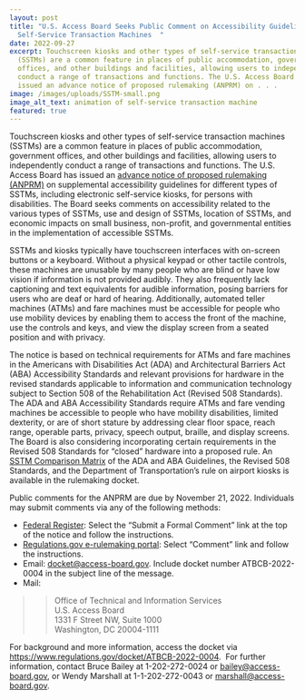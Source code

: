 ```yaml
---
layout: post
title: "U.S. Access Board Seeks Public Comment on Accessibility Guidelines for
  Self-Service Transaction Machines  "
date: 2022-09-27
excerpt: Touchscreen kiosks and other types of self-service transaction machines
  (SSTMs) are a common feature in places of public accommodation, government
  offices, and other buildings and facilities, allowing users to independently
  conduct a range of transactions and functions. The U.S. Access Board has
  issued an advance notice of proposed rulemaking (ANPRM) on . . .
image: /images/uploads/SSTM-small.png
image_alt_text: animation of self-service transaction machine
featured: true
---
```

Touchscreen kiosks and other types of self-service transaction machines (SSTMs) are a common feature in places of public accommodation, government offices, and other buildings and facilities, allowing users to independently conduct a range of transactions and functions. The U.S. Access Board has issued an [advance notice of proposed rulemaking (ANPRM)](https://www.federalregister.gov/documents/2022/09/21/2022-20470/americans-with-disabilities-act-accessibility-guidelines-for-buildings-and-facilities-architectural) on supplemental accessibility guidelines for different types of SSTMs, including electronic self-service kiosks, for persons with disabilities. The Board seeks comments on accessibility related to the various types of SSTMs, use and design of SSTMs, location of SSTMs, and economic impacts on small business, non-profit, and governmental entities in the implementation of accessible SSTMs.  

SSTMs and kiosks typically have touchscreen interfaces with on-screen buttons or a keyboard. Without a physical keypad or other tactile controls, these machines are unusable by many people who are blind or have low vision if information is not provided audibly. They also frequently lack captioning and text equivalents for audible information, posing barriers for users who are deaf or hard of hearing. Additionally, automated teller machines (ATMs) and fare machines must be accessible for people who use mobility devices by enabling them to access the front of the machine, use the controls and keys, and view the display screen from a seated position and with privacy. 

The notice is based on technical requirements for ATMs and fare machines in the Americans with Disabilities Act (ADA) and Architectural Barriers Act (ABA) Accessibility Standards and relevant provisions for hardware in the revised standards applicable to information and communication technology subject to Section 508 of the Rehabilitation Act (Revised 508 Standards). The ADA and ABA Accessibility Standards require ATMs and fare vending machines be accessible to people who have mobility disabilities, limited dexterity, or are of short stature by addressing clear floor space, reach range, operable parts, privacy, speech output, braille, and display screens. The Board is also considering incorporating certain requirements in the Revised 508 Standards for “closed” hardware into a proposed rule. An [SSTM Comparison Matrix](https://downloads.regulations.gov/ATBCB-2022-0004-0002/attachment_1.docx) of the ADA and ABA Guidelines, the Revised 508 Standards, and the Department of Transportation’s rule on airport kiosks is available in the rulemaking docket.  

Public comments for the ANPRM are due by November 21, 2022. Individuals may submit comments via any of the following methods: 

* [Federal Register](https://www.federalregister.gov/documents/2022/09/21/2022-20470/americans-with-disabilities-act-accessibility-guidelines-for-buildings-and-facilities-architectural): Select the “Submit a Formal Comment” link at the top of the notice and follow the instructions.  
* [Regulations.gov e-rulemaking portal](https://www.regulations.gov/document/ATBCB-2022-0004-0001): Select “Comment” link and follow the instructions. 
* Email: [docket@access-board.gov](mailto:docket@access-board.gov). Include docket number ATBCB-2022-0004 in the subject line of the message.  
* Mail:  

>> Office of Technical and Information Services \
>> U.S. Access Board  \
>> 1331 F Street NW, Suite 1000 \
>> Washington, DC 20004-1111  

For background and more information, access the docket via <https://www.regulations.gov/docket/ATBCB-2022-0004>.  For further information, contact Bruce Bailey at 1-202-272-0024 or [bailey@access-board.gov](mailto:bailey@access-board.gov), or Wendy Marshall at 1-1-202-272-0043 or [marshall@access-board.gov](mailto:marshall@access-board.gov).

